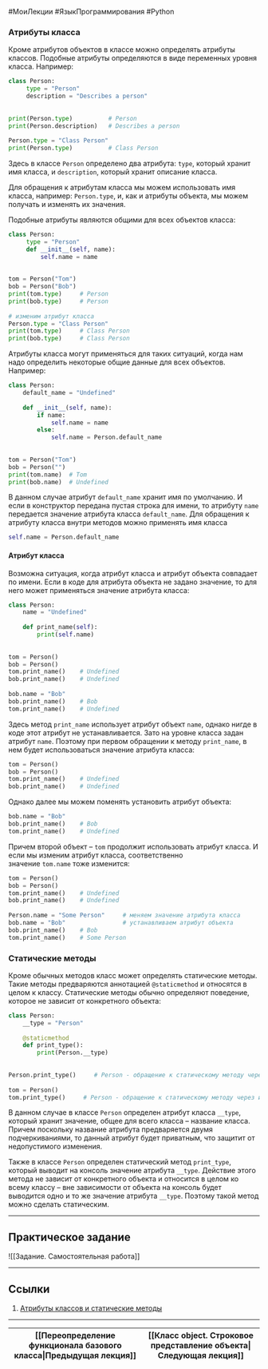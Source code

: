 #МоиЛекции #ЯзыкПрограммирования #Python 

### Атрибуты класса

Кроме атрибутов объектов в классе можно определять атрибуты классов. Подобные атрибуты определяются в виде переменных уровня класса. Например:

```python
class Person:
     type = "Person"
     description = "Describes a person"
 
 
print(Person.type)          # Person
print(Person.description)   # Describes a person
 
Person.type = "Class Person"
print(Person.type)          # Class Person
```

Здесь в классе `Person` определено два атрибута: `type`, который хранит имя класса, и `description`, который хранит описание класса.

Для обращения к атрибутам класса мы можем использовать имя класса, например: `Person.type`, и, как и атрибуты объекта, мы можем получать и изменять их значения.

Подобные атрибуты являются общими для всех объектов класса:

```python
class Person:
     type = "Person"
     def __init__(self, name):
         self.name = name
 
 
tom = Person("Tom")
bob = Person("Bob")
print(tom.type)     # Person
print(bob.type)     # Person
 
# изменим атрибут класса
Person.type = "Class Person"
print(tom.type)     # Class Person
print(bob.type)     # Class Person
```

Атрибуты класса могут применяться для таких ситуаций, когда нам надо определить некоторые общие данные для всех объектов. Например:

```python
class Person:
    default_name = "Undefined"
 
    def __init__(self, name):
        if name:
            self.name = name
        else:
            self.name = Person.default_name
 
 
tom = Person("Tom")
bob = Person("")
print(tom.name)  # Tom
print(bob.name)  # Undefined
```

В данном случае атрибут `default_name` хранит имя по умолчанию. И если в конструктор передана пустая строка для имени, то атрибуту `name` передается значение атрибута класса `default_name`. Для обращения к атрибуту класса внутри методов можно применять имя класса

```python
self.name = Person.default_name
```

#### Атрибут класса

Возможна ситуация, когда атрибут класса и атрибут объекта совпадает по имени. Если в коде для атрибута объекта не задано значение, то для него может применяться значение атрибута класса:

```python
class Person:
    name = "Undefined"
 
    def print_name(self):
        print(self.name)
 
 
tom = Person()
bob = Person()
tom.print_name()    # Undefined
bob.print_name()    # Undefined
 
bob.name = "Bob"
bob.print_name()    # Bob
tom.print_name()    # Undefined
```

Здесь метод `print_name` использует атрибут объект `name`, однако нигде в коде этот атрибут не устанавливается. Зато на уровне класса задан атрибут `name`. Поэтому при первом обращении к методу `print_name`, в нем будет использоваться значение атрибута класса:

```python
tom = Person()
bob = Person()
tom.print_name()    # Undefined
bob.print_name()    # Undefined
```

Однако далее мы можем поменять установить атрибут объекта:

```python
bob.name = "Bob"
bob.print_name()    # Bob
tom.print_name()    # Undefined
```

Причем второй объект – `tom` продолжит использовать атрибут класса. И если мы изменим атрибут класса, соответственно значение `tom.name` тоже изменится:

```python
tom = Person()
bob = Person()
tom.print_name()    # Undefined
bob.print_name()    # Undefined
 
Person.name = "Some Person"     # меняем значение атрибута класса
bob.name = "Bob"                # устанавливаем атрибут объекта
bob.print_name()    # Bob
tom.print_name()    # Some Person
```

### Статические методы

Кроме обычных методов класс может определять статические методы. Такие методы предваряются аннотацией `@staticmethod` и относятся в целом к классу. Статические методы обычно определяют поведение, которое не зависит от конкретного объекта:

```python
class Person:
    __type = "Person"
 
    @staticmethod
    def print_type():
        print(Person.__type)
 
 
Person.print_type()     # Person - обращение к статическому методу через имя класса
 
tom = Person()
tom.print_type()     # Person - обращение к статическому методу через имя объекта
```

В данном случае в классе `Person` определен атрибут класса `__type`, который хранит значение, общее для всего класса – название класса. Причем поскольку название атрибута предваряется двумя подчеркиваниями, то данный атрибут будет приватным, что защитит от недопустимого изменения.

Также в классе `Person` определен статический метод `print_type`, который выводит на консоль значение атрибута `__type`. Действие этого метода не зависит от конкретного объекта и относится в целом ко всему классу – вне зависимости от объекта на консоль будет выводится одно и то же значение атрибута `__type`. Поэтому такой метод можно сделать статическим.

---
## Практическое задание

![[Задание. Самостоятельная работа]]

---
## Ссылки

1. [Атрибуты классов и статические методы](https://metanit.com/python/tutorial/7.6.php)

---

| [[Переопределение функционала базового класса\|Предыдущая лекция]] | [[Класс object. Строковое представление объекта\|Следующая лекция]] |
| ------------------------------------------------------------------ | ------------------------------------------------------------------- |

